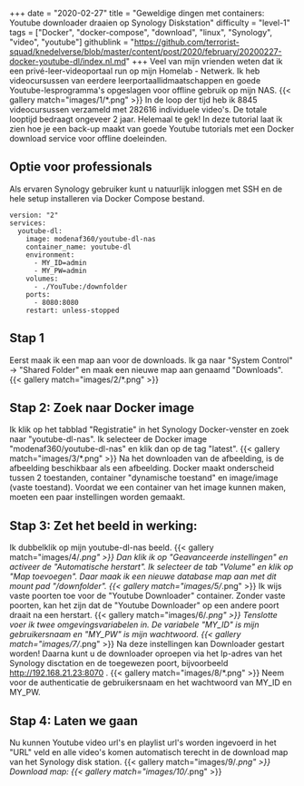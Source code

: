 +++
date = "2020-02-27"
title = "Geweldige dingen met containers: Youtube downloader draaien op Synology Diskstation"
difficulty = "level-1"
tags = ["Docker", "docker-compose", "download", "linux", "Synology", "video", "youtube"]
githublink = "https://github.com/terrorist-squad/knedelverse/blob/master/content/post/2020/february/20200227-docker-youtube-dl/index.nl.md"
+++
Veel van mijn vrienden weten dat ik een privé-leer-videoportaal run op mijn Homelab - Netwerk. Ik heb videocursussen van eerdere leerportaallidmaatschappen en goede Youtube-lesprogramma's opgeslagen voor offline gebruik op mijn NAS.
{{< gallery match="images/1/*.png" >}}
In de loop der tijd heb ik 8845 videocursussen verzameld met 282616 individuele video's. De totale looptijd bedraagt ongeveer 2 jaar. Helemaal te gek! In deze tutorial laat ik zien hoe je een back-up maakt van goede Youtube tutorials met een Docker download service voor offline doeleinden.
## Optie voor professionals
Als ervaren Synology gebruiker kunt u natuurlijk inloggen met SSH en de hele setup installeren via Docker Compose bestand.
```
version: "2"
services:
  youtube-dl:
    image: modenaf360/youtube-dl-nas
    container_name: youtube-dl
    environment:
      - MY_ID=admin
      - MY_PW=admin
    volumes:
      - ./YouTube:/downfolder
    ports:
      - 8080:8080
    restart: unless-stopped

```

## Stap 1
Eerst maak ik een map aan voor de downloads. Ik ga naar "System Control" -> "Shared Folder" en maak een nieuwe map aan genaamd "Downloads".
{{< gallery match="images/2/*.png" >}}

## Stap 2: Zoek naar Docker image
Ik klik op het tabblad "Registratie" in het Synology Docker-venster en zoek naar "youtube-dl-nas". Ik selecteer de Docker image "modenaf360/youtube-dl-nas" en klik dan op de tag "latest".
{{< gallery match="images/3/*.png" >}}
Na het downloaden van de afbeelding, is de afbeelding beschikbaar als een afbeelding. Docker maakt onderscheid tussen 2 toestanden, container "dynamische toestand" en image/image (vaste toestand). Voordat we een container van het image kunnen maken, moeten een paar instellingen worden gemaakt.
## Stap 3: Zet het beeld in werking:
Ik dubbelklik op mijn youtube-dl-nas beeld.
{{< gallery match="images/4/*.png" >}}
Dan klik ik op "Geavanceerde instellingen" en activeer de "Automatische herstart". Ik selecteer de tab "Volume" en klik op "Map toevoegen". Daar maak ik een nieuwe database map aan met dit mount pad "/downfolder".
{{< gallery match="images/5/*.png" >}}
Ik wijs vaste poorten toe voor de "Youtube Downloader" container. Zonder vaste poorten, kan het zijn dat de "Youtube Downloader" op een andere poort draait na een herstart.
{{< gallery match="images/6/*.png" >}}
Tenslotte voer ik twee omgevingsvariabelen in. De variabele "MY_ID" is mijn gebruikersnaam en "MY_PW" is mijn wachtwoord.
{{< gallery match="images/7/*.png" >}}
Na deze instellingen kan Downloader gestart worden! Daarna kunt u de downloader oproepen via het Ip-adres van het Synology disctation en de toegewezen poort, bijvoorbeeld http://192.168.21.23:8070 .
{{< gallery match="images/8/*.png" >}}
Neem voor de authenticatie de gebruikersnaam en het wachtwoord van MY_ID en MY_PW.
## Stap 4: Laten we gaan
Nu kunnen Youtube video url's en playlist url's worden ingevoerd in het "URL" veld en alle video's komen automatisch terecht in de download map van het Synology disk station.
{{< gallery match="images/9/*.png" >}}
Download map:
{{< gallery match="images/10/*.png" >}}
